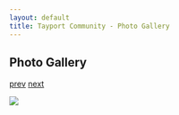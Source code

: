 ```yaml
---
layout: default
title: Tayport Community - Photo Gallery
---
```

## Photo Gallery

[prev](http://tayport.org.uk/photo/307) [next](http://tayport.org.uk/photo/309)

![ ](http://tayport.org.uk/media/308.jpg " ")

